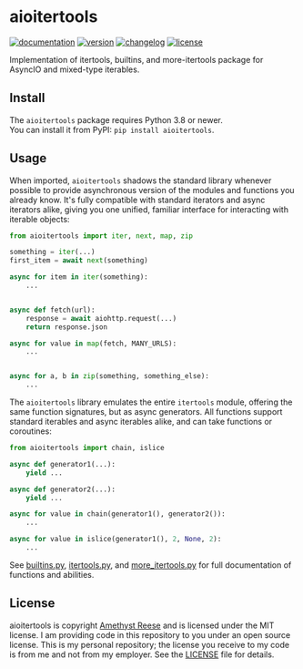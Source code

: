 # aioitertools

[![documentation](https://readthedocs.org/projects/aioitertools/badge/?version=latest)](https://aioitertools.omnilib.dev)
[![version](https://img.shields.io/pypi/v/aioitertools.svg)](https://pypi.org/project/aioitertools)
[![changelog](https://img.shields.io/badge/change-log-blue)](https://aioitertools.omnilib.dev/en/latest/changelog.html)
[![license](https://img.shields.io/pypi/l/aioitertools.svg)](https://github.com/omnilib/aioitertools/blob/master/LICENSE)

Implementation of itertools, builtins, and more-itertools package for AsyncIO and mixed-type iterables.

## Install

The `aioitertools` package requires Python 3.8 or newer.  
You can install it from PyPI: `pip install aioitertools`.

## Usage

When imported, `aioitertools` shadows the standard library whenever possible to provide asynchronous version of the modules and functions you already know. It's fully compatible with standard iterators and async iterators alike, giving you one unified, familiar interface for interacting with iterable objects:

```python
from aioitertools import iter, next, map, zip

something = iter(...)
first_item = await next(something)

async for item in iter(something):
    ...


async def fetch(url):
    response = await aiohttp.request(...)
    return response.json

async for value in map(fetch, MANY_URLS):
    ...


async for a, b in zip(something, something_else):
    ...
```

The `aioitertools` library emulates the entire `itertools` module, offering the same function signatures, but as async generators. All functions support standard iterables and async iterables alike, and can take functions or coroutines:

```python
from aioitertools import chain, islice

async def generator1(...):
    yield ...

async def generator2(...):
    yield ...

async for value in chain(generator1(), generator2()):
    ...

async for value in islice(generator1(), 2, None, 2):
    ...
```

See [builtins.py][], [itertools.py][], and [more_itertools.py][] for full
documentation of functions and abilities.

## License

aioitertools is copyright [Amethyst Reese](https://noswap.com) and is licensed under the MIT license. I am providing code in this repository to you under an open source license. This is my personal repository; the license you receive to
my code is from me and not from my employer. See the [LICENSE](./LICENSE) file for details.

[builtins.py]: https://github.com/omnilib/aioitertools/blob/master/aioitertools/builtins.py
[itertools.py]: https://github.com/omnilib/aioitertools/blob/master/aioitertools/itertools.py
[more_itertools.py]: https://github.com/omnilib/aioitertools/blob/master/aioitertools/more_itertools.py
